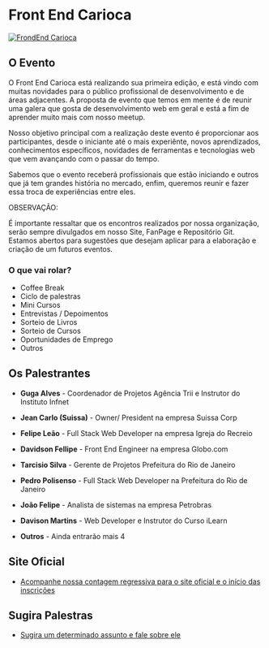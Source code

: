 # Front End Carioca

[![FrondEnd Carioca](http://frontendcarioca.com.br/img/logotipo.png)](http://frontendcarioca.com.br)

## O Evento

O Front End Carioca está realizando sua primeira edição, e está vindo com muitas novidades para o público profissional de desenvolvimento e de áreas adjacentes. A proposta de evento que temos em mente é de reunir uma galera que gosta de desenvolvimento web em geral e está a fim de aprender muito mais com nosso meetup.

Nosso objetivo principal com a realização deste evento é proporcionar aos participantes, desde o iniciante até o mais experiênte, novos aprendizados, conhecimentos específicos, novidades de ferramentas e tecnologias web que vem avançando com o passar do tempo.

Sabemos que o evento receberá profissionais que estão iniciando e outros que já tem grandes história no mercado, enfim, queremos reunir e fazer essa troca de experiências entre eles. 


OBSERVAÇÃO: 

É importante ressaltar que os encontros realizados por nossa organização, serão sempre divulgados em nosso Site, FanPage e Repositório Git. Estamos abertos para sugestões que desejam aplicar para a elaboração e criação de um futuros eventos.

### O que vai rolar?

* Coffee Break
* Ciclo de palestras
* Mini Cursos
* Entrevistas / Depoimentos
* Sorteio de Livros
* Sorteio de Cursos
* Oportunidades de Emprego
* Outros


## Os Palestrantes

* <b>Guga Alves</b> - Coordenador de Projetos Agência Trii e Instrutor do Instituto Infnet

* <b>Jean Carlo (Suissa)</b> - Owner/ President na empresa Suissa Corp
 
* <b>Felipe Leão</b> - Full Stack Web Developer na empresa Igreja do Recreio

* <b>Davidson Fellipe</b> - Front End Engineer na empresa Globo.com

* <b>Tarcisio Silva</b> - Gerente de Projetos Prefeitura do Rio de Janeiro

* <b>Pedro Polisenso</b> - Full Stack Web Developer na Prefeitura do Rio de Janeiro 

* <b>João Felipe</b> - Analista de sistemas na empresa Petrobras

* <b>Davison Martins</b> - Web Developer e Instrutor do Curso iLearn

* <b>Outros</b> - Ainda entrarão mais 4

## Site Oficial

* [Acompanhe nossa contagem regressiva para o site oficial e o início das inscrições](http://frontendcarioca.com.br/)

## Sugira Palestras

* [Sugira um determinado assunto e fale sobre ele](http://call4paperz.com/events/front-end-carioca-2014)

<!--
## Organizações de apoio

* [Organização - Rio.js](http://riojs.org/)
* [Organização - Sampa.js](http://www.sampajs.com.br/)
* [Organização - Brazil.JS](http://braziljs.org/)
* [Organização - Fron in Floripa](http://frontinfloripa.com.br/)
-->